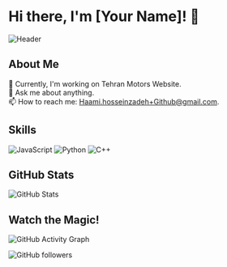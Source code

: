 # Hi there, I'm [Your Name]! 👋

![Header](https://your-header-image-url.com)

## About Me
 
🌱 Currently, I'm working on Tehran Motors Website.  
💬 Ask me about anything.  
📫 How to reach me: Haami.hosseinzadeh+Github@gmail.com.

## Skills

![JavaScript](https://img.shields.io/badge/-JavaScript-black?style=flat-square&logo=javascript) 
![Python](https://img.shields.io/badge/-Python-black?style=flat-square&logo=python) 
![C++](https://img.shields.io/badge/-C++-black?style=flat-square&logo=c%2b%2b)

## GitHub Stats

![GitHub Stats](https://github-readme-stats.vercel.app/api?username=Hpro5&show_icons=true&theme=radical)

## Watch the Magic!

![GitHub Activity Graph](https://activity-graph.herokuapp.com/graph?username=yourusername&theme=react-dark)

![GitHub followers](https://img.shields.io/github/followers/yourusername?style=social)

